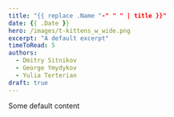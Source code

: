 ```yaml
---
title: "{{ replace .Name "-" " " | title }}"
date: {{ .Date }}
hero: /images/t-kittens_w_wide.png
excerpt: "A default excerpt"
timeToRead: 5
authors:
  - Dmitry Sitnikov
  - George Ymydykov
  - Yulia Terterian
draft: true
---
```


Some default content
